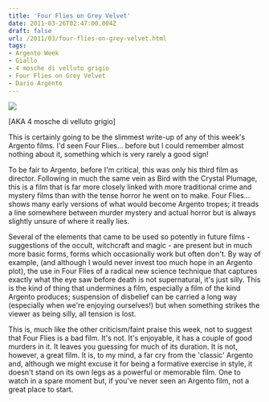 ```yaml
---
title: 'Four Flies on Grey Velvet'
date: 2011-03-26T02:47:00.004Z
draft: false
url: /2011/03/four-flies-on-grey-velvet.html
tags: 
- Argento Week
- Giallo
- 4 mosche di velluto grigio
- Four Flies on Grey Velvet
- Dario Argento
---
```


![](/blogspot/AVvXsEgD1_sGN_ydQYQ85HZon4Qy03radpJ_-rt5op2vpBW0MdB7MuwKasoDoNNXGZM24kPiUE2rJF6cWncK2ZKETZOZAYOH8vb6oSyaAHgTnyqQk1BWAeEpzvhBGqrRsq85kbCyhk6ctn4MW_w/s640/four_flies_on_green_velvet_poster_01.jpg)  

  
\[AKA 4 mosche di velluto grigio\]  
  
This is certainly going to be the slimmest write-up of any of this week's Argento films. I'd seen Four Flies... before but I could remember almost nothing about it, something which is very rarely a good sign!  
  
To be fair to Argento, before I'm critical, this was only his third film as director. Following in much the same vein as Bird with the Crystal Plumage, this is a film that is far more closely linked with more traditional crime and mystery films than with the tense horror he went on to make. Four Flies... shows many early versions of what would become Argento tropes; it treads a line somewhere between murder mystery and actual horror but is always slightly unsure of where it really lies.  
  
Several of the elements that came to be used so potently in future films - suggestions of the occult, witchcraft and magic - are present but in much more basic forms, forms which occasionally work but often don't. By way of example, (and although I would never invest too much hope in an Argento plot), the use in Four Flies of a radical new science technique that captures exactly what the eye saw before death is not supernatural, it's just silly. This is the kind of thing that undermines a film, especially a film of the kind Argento produces; suspension of disbelief can be carried a long way (especially when we're enjoying ourselves!) but when something strikes the viewer as being silly, all tension is lost.  
  
This is, much like the other criticism/faint praise this week, not to suggest that Four Flies is a bad film. It's not. It's enjoyable, it has a couple of good murders in it. It leaves you guessing for much of its duration. It is not, however, a great film. It is, to my mind, a far cry from the 'classic' Argento and, although we might excuse it for being a formative exercise in style, it doesn't stand on its own legs as a powerful or memorable film. One to watch in a spare moment but, if you've never seen an Argento film, not a great place to start.